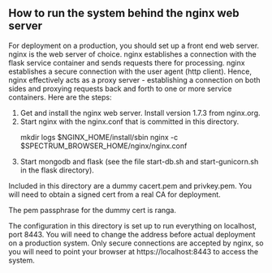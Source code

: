 <h2> How to run the system behind the nginx web server </h2>

For deployment on a production, you should set up a front end web
server. nginx is the web server of choice.  nginx establishes a
connection with the flask service container and sends requests there
for processing.  nginx establishes a secure connection with the user
agent (http client). Hence, nginx effectively acts as a proxy server -
establishing a connection on both sides and proxying requests back and
forth to one or more service containers. Here are the steps:

<ol>
 <li>Get and install the nginx web server. Install version 1.7.3 from nginx.org.
 <li>Start nginx with the nginx.conf that is committed in this directory.
   
   mkdir logs
   $NGINX_HOME/install/sbin nginx -c $SPECTRUM_BROWSER_HOME/nginx/nginx.conf 

 <li>Start mongodb and flask (see the file start-db.sh and start-gunicorn.sh in the flask directory).
</ol>

Included in this directory are a dummy cacert.pem and privkey.pem. 
You will need to obtain a signed cert from a real CA for deployment.

The pem passphrase for the dummy cert is ranga.

The configuration in this directory is set up to run everything on localhost, port 8443.
You will need to change the address before actual deployment on a production system.
Only secure connections are accepted by nginx, so you will need to point your browser at 
https://localhost:8443 to access the system.


